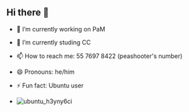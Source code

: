 ## Hi there 👋

- 🔭 I’m currently working on PaM
- 🌱 I’m currently studing CC
- 📫 How to reach me: 55 7697 8422 (peashooter's number)
- 😄 Pronouns: he/him
- ⚡ Fun fact: Ubuntu user

- ![ubuntu_h3yny6ci](https://github.com/user-attachments/assets/affbe923-d522-4580-b2ef-1fd30187b942)

